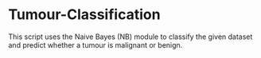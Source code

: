 # Tumour-Classification
This script uses the Naive Bayes (NB) module to classify the given dataset and predict whether a tumour is malignant or benign.

